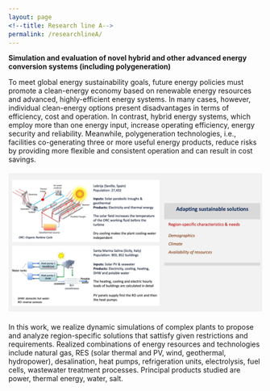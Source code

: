 ```yaml
---
layout: page
<!--title: Research line A-->
permalink: /researchlineA/ 
---
```


**Simulation and evaluation of novel hybrid and other advanced energy conversion systems (including polygeneration)**

To meet global energy sustainability goals, future energy policies must promote a clean-energy economy based on renewable energy resources and advanced, highly-efficient energy systems. In many cases, however, individual clean-energy options present disadvantages in terms of efficiency, cost and operation. In contrast, hybrid energy systems, which employ more than one energy input, increase operating efficiency, energy security and reliability. Meanwhile, polygeneration technologies, i.e., facilities co-generating three or more useful energy products, reduce risks by providing more flexible and consistent operation and can result in cost savings. 

<img src="/files/figs/RLA.png" alt="Fontina Petrakopoulou" width="1100px" style="float: center;margin-right: 10px;margin-top: 5px;margin-bottom: 5px">

In this work, we realize dynamic simulations of complex plants to propose and analyze region-specific solutions that sattisfy given restrictions and requirements. Realized combinations of energy resources and technologies include natural gas, RES (solar thermal and PV, wind, geothermal, hydropower), desalination, heat pumps, refrigeration units, electrolysis, fuel cells, wastewater treatment processes. Principal products studied are power, thermal energy, water, salt.
